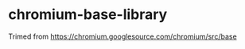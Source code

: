 chromium-base-library
=====================

Trimed from https://chromium.googlesource.com/chromium/src/base
